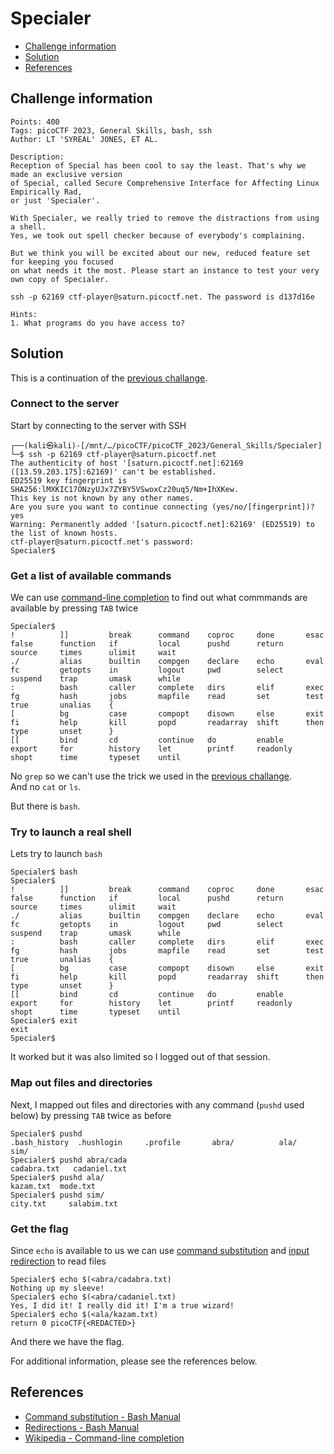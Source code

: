# Specialer

- [Challenge information](#challenge-information)
- [Solution](#solution)
- [References](#references)

## Challenge information
```
Points: 400
Tags: picoCTF 2023, General Skills, bash, ssh
Author: LT 'SYREAL' JONES, ET AL.

Description:
Reception of Special has been cool to say the least. That's why we made an exclusive version 
of Special, called Secure Comprehensive Interface for Affecting Linux Empirically Rad, 
or just 'Specialer'. 

With Specialer, we really tried to remove the distractions from using a shell. 
Yes, we took out spell checker because of everybody's complaining. 

But we think you will be excited about our new, reduced feature set for keeping you focused 
on what needs it the most. Please start an instance to test your very own copy of Specialer.

ssh -p 62169 ctf-player@saturn.picoctf.net. The password is d137d16e
 
Hints:
1. What programs do you have access to?
```

## Solution

This is a continuation of the [previous challange](Special.md).

### Connect to the server

Start by connecting to the server with SSH
```
┌──(kali㉿kali)-[/mnt/…/picoCTF/picoCTF_2023/General_Skills/Specialer]
└─$ ssh -p 62169 ctf-player@saturn.picoctf.net
The authenticity of host '[saturn.picoctf.net]:62169 ([13.59.203.175]:62169)' can't be established.
ED25519 key fingerprint is SHA256:lMXKIC17ONzyUJx7ZYBY5VSwoxCz20uq5/Nm+IhXKew.
This key is not known by any other names.
Are you sure you want to continue connecting (yes/no/[fingerprint])? yes
Warning: Permanently added '[saturn.picoctf.net]:62169' (ED25519) to the list of known hosts.
ctf-player@saturn.picoctf.net's password: 
Specialer$ 
```

### Get a list of available commands

We can use [command-line completion]((https://en.wikipedia.org/wiki/Command-line_completion)) to find out what commmands are available by pressing `TAB` twice
```
Specialer$ 
!          ]]         break      command    coproc     done       esac       false      function   if         local      pushd      return     source     times      ulimit     wait
./         alias      builtin    compgen    declare    echo       eval       fc         getopts    in         logout     pwd        select     suspend    trap       umask      while
:          bash       caller     complete   dirs       elif       exec       fg         hash       jobs       mapfile    read       set        test       true       unalias    {
[          bg         case       compopt    disown     else       exit       fi         help       kill       popd       readarray  shift      then       type       unset      }
[[         bind       cd         continue   do         enable     export     for        history    let        printf     readonly   shopt      time       typeset    until   
```
No `grep` so we can't use the trick we used in the [previous challange](Special.md).  
And no `cat` or `ls`.

But there is `bash`. 

### Try to launch a real shell

Lets try to launch `bash`
```
Specialer$ bash
Specialer$ 
!          ]]         break      command    coproc     done       esac       false      function   if         local      pushd      return     source     times      ulimit     wait
./         alias      builtin    compgen    declare    echo       eval       fc         getopts    in         logout     pwd        select     suspend    trap       umask      while
:          bash       caller     complete   dirs       elif       exec       fg         hash       jobs       mapfile    read       set        test       true       unalias    {
[          bg         case       compopt    disown     else       exit       fi         help       kill       popd       readarray  shift      then       type       unset      }
[[         bind       cd         continue   do         enable     export     for        history    let        printf     readonly   shopt      time       typeset    until      
Specialer$ exit
exit
Specialer$ 
```
It worked but it was also limited so I logged out of that session.

### Map out files and directories

Next, I mapped out files and directories with any command (`pushd` used below) by pressing `TAB` twice as before
```
Specialer$ pushd 
.bash_history  .hushlogin     .profile       abra/          ala/           sim/   
Specialer$ pushd abra/cada
cadabra.txt   cadaniel.txt  
Specialer$ pushd ala/
kazam.txt  mode.txt  
Specialer$ pushd sim/
city.txt     salabim.txt  
```

### Get the flag

Since `echo` is available to us we can use [command substitution](https://www.gnu.org/software/bash/manual/html_node/Command-Substitution.html) and [input redirection](https://www.gnu.org/software/bash/manual/html_node/Redirections.html) to read files
```
Specialer$ echo $(<abra/cadabra.txt)
Nothing up my sleeve!
Specialer$ echo $(<abra/cadaniel.txt)
Yes, I did it! I really did it! I'm a true wizard!
Specialer$ echo $(<ala/kazam.txt)
return 0 picoCTF{<REDACTED>}
```

And there we have the flag.

For additional information, please see the references below.

## References

- [Command substitution - Bash Manual](https://www.gnu.org/software/bash/manual/html_node/Command-Substitution.html)
- [Redirections - Bash Manual](https://www.gnu.org/software/bash/manual/html_node/Redirections.html)
- [Wikipedia - Command-line completion](https://en.wikipedia.org/wiki/Command-line_completion)
